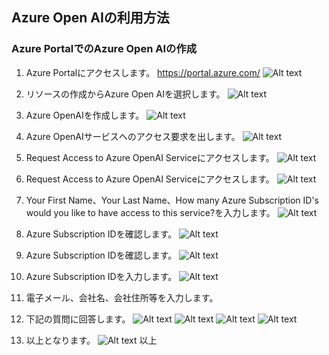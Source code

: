 ## Azure Open AIの利用方法

### Azure PortalでのAzure Open AIの作成
1. Azure Portalにアクセスします。
    https://portal.azure.com/
    ![Alt text](image.png)

1. リソースの作成からAzure Open AIを選択します。
    ![Alt text](image-1.png)

1. Azure OpenAIを作成します。
    ![Alt text](image-2.png)

1. Azure OpenAIサービスへのアクセス要求を出します。
    ![Alt text](image-4.png)

1. Request Access to Azure OpenAI Serviceにアクセスします。
    ![Alt text](image-5.png)

1. Request Access to Azure OpenAI Serviceにアクセスします。
    ![Alt text](image-5.png)

1. Your First Name、Your Last Name、How many Azure Subscription ID's would you like to have access to this service?を入力します。
    ![Alt text](image-7.png)

1. Azure Subscription IDを確認します。
    ![Alt text](image-6.png)

1. Azure Subscription IDを確認します。
    ![Alt text](image-6.png)

1. Azure Subscription IDを入力します。
    ![Alt text](image-9.png)

1. 電子メール、会社名、会社住所等を入力します。

1. 下記の質問に回答します。
![Alt text](image-11.png)
![Alt text](image-12.png)
![Alt text](image-13.png)
![Alt text](image-14.png)

1. 以上となります。
![Alt text](image-15.png)
以上
